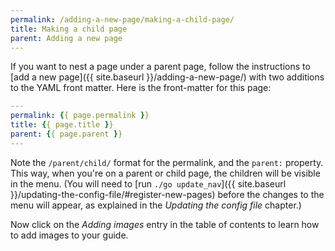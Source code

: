 ```yaml
---
permalink: /adding-a-new-page/making-a-child-page/
title: Making a child page
parent: Adding a new page
---
```


If you want to nest a page under a parent page, follow the instructions to [add a new page]({{ site.baseurl }}/adding-a-new-page/) with two additions to the YAML front matter. Here is the front-matter for this page:

```yaml
---
permalink: {{ page.permalink }}
title: {{ page.title }}
parent: {{ page.parent }}
---
```

Note the `/parent/child/` format for the permalink, and the `parent:`
property. This way, when you're on a parent or child page, the children will
be visible in the menu. (You will need to
[run `./go update_nav`]({{ site.baseurl }}/updating-the-config-file/#register-new-pages)
before the changes to the menu will appear, as explained in the _Updating the
config file_ chapter.)

Now click on the _Adding images_ entry in the table of contents to learn how
to add images to your guide.
